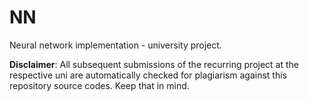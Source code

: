 # NN

Neural network implementation - university project. 

**Disclaimer**: All subsequent submissions of the recurring project at the respective uni are automatically checked for plagiarism against this repository source codes. Keep that in mind.  
